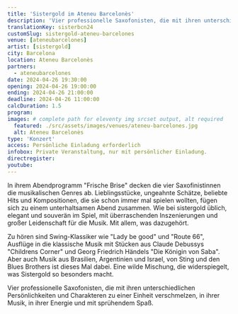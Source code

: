 ```yaml
---
title: 'Sistergold im Ateneu Barcelonès'
description: 'Vier professionelle Saxofonisten, die mit ihren unterschiedlichen Persönlichkeiten und Charakteren zu einer Einheit verschmelzen, in ihrer Musik, in ihrer Energie und mit sprühendem Spaß.'
translationKey: sisterbcn24
customSlug: sistergold-ateneu-barcelones
venue: [ateneubarcelones]
artist: [sistergold]
city: Barcelona
location: Ateneu Barcelonès
partners:
  - ateneubarcelones
date: 2024-04-26 19:30:00
opening: 2024-04-26 19:00:00
ending: 2024-04-26 21:00:00
deadline: 2024-04-26 11:00:00
calcDuration: 1.5
program:
images: # complete path for eleventy img srcset output, alt required
  featured: ./src/assets/images/venues/ateneu-barcelones.jpg
  alt: Ateneu Barcelonès
type: 'Konzert'
access: Persönliche Einladung erforderlich
infobox: Private Veranstaltung, nur mit persönlicher Einladung.
directregister:
youtube:
---
```


In ihrem Abendprogramm "Frische Brise" decken die vier Saxofinistinnen die musikalischen Genres ab. Lieblingsstücke, ungeahnte Schätze, beliebte Hits und Kompositionen, die sie schon immer mal spielen wollten, fügen sich zu einem unterhaltsamen Abend zusammen. Wie bei sistergold üblich, elegant und souverän im Spiel, mit überraschenden Inszenierungen und großer Leidenschaft für die Musik. Mit allem, was dazugehört.

Zu hören sind Swing-Klassiker wie "Lady be good" und "Route 66", Ausflüge in die klassische Musik mit Stücken aus Claude Debussys "Childrens Corner" und Georg Friedrich Händels "Die Königin von Saba". Aber auch Musik aus Brasilien, Argentinien und Israel, von Sting und den Blues Brothers ist dieses Mal dabei. Eine wilde Mischung, die widerspiegelt, was Sistergold so besonders macht.

Vier professionelle Saxofonisten, die mit ihren unterschiedlichen Persönlichkeiten und Charakteren zu einer Einheit verschmelzen, in ihrer Musik, in ihrer Energie und mit sprühendem Spaß.
